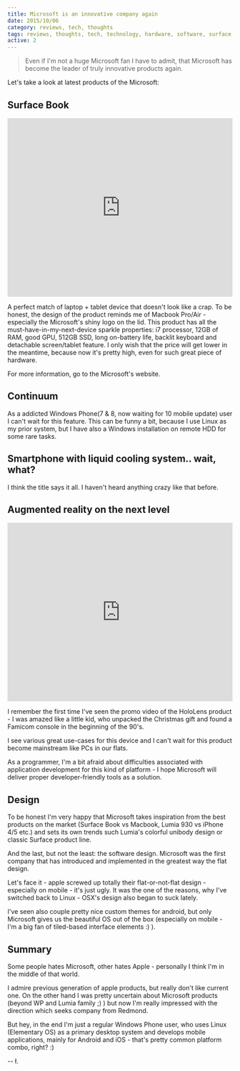 ```yaml
---
title: Microsoft is an innovative company again
date: 2015/10/06
category: reviews, tech, thoughts
tags: reviews, thoughts, tech, technology, hardware, software, surface, surface book, continuum, cortana, design, hololens, holo lens
active: 2
---
```


> Even if I'm not a huge Microsoft fan I have to admit, that Microsoft has become the leader of truly innovative products again.

Let's take a look at latest products of the Microsoft:

## Surface Book

<iframe width="100%" height="400" src="https://www.youtube.com/embed/CzWS9UMMCNA" frameborder="0" allow="accelerometer; autoplay; encrypted-media; gyroscope; picture-in-picture" allowfullscreen></iframe>

A perfect match of laptop + tablet device that doesn't look like a crap. To be honest, the design of the product reminds me of Macbook Pro/Air - especially the Microsoft's shiny logo on the lid. This product has all the must-have-in-my-next-device sparkle properties: i7 processor, 12GB of RAM, good GPU, 512GB SSD, long on-battery life, backlit keyboard and detachable screen/tablet feature. I only wish that the price will get lower in the meantime, because now it's pretty high, even for such great piece of hardware.

For more information, go to the Microsoft's website.

## Continuum

As a addicted Windows Phone(7 & 8, now waiting for 10 mobile update) user I can't wait for this feature. This can be funny a bit, because I use Linux as my prior system, but I have also a Windows installation on remote HDD for some rare tasks.

## Smartphone with liquid cooling system.. wait, what?

I think the title says it all. I haven't heard anything crazy like that before.

## Augmented reality on the next level

<iframe width="100%" height="400" src="https://www.youtube.com/embed/19W-KD2XzFE" frameborder="0" allow="accelerometer; autoplay; encrypted-media; gyroscope; picture-in-picture" allowfullscreen></iframe>

I remember the first time I've seen the promo video of the HoloLens product - I was amazed like a little kid, who unpacked the Christmas gift and found a Famicom console in the beginning of the 90's.

I see various great use-cases for this device and I can't wait for this product become mainstream like PCs in our flats.

As a programmer, I'm a bit afraid about difficulties associated with application development for this kind of platform - I hope Microsoft will deliver proper developer-friendly tools as a solution.

## Design

To be honest I'm very happy that Microsoft takes inspiration from the best products on the market (Surface Book vs Macbook, Lumia 930 vs iPhone 4/5 etc.) and sets its own trends such Lumia's colorful unibody design or classic Surface product line.

And the last, but not the least: the software design. Microsoft was the first company that has introduced and implemented in the greatest way the flat design.

Let's face it - apple screwed up totally their flat-or-not-flat design - especially on mobile - it's just ugly. It was the one of the reasons, why I've switched back to Linux - OSX's design also began to suck lately.

I've seen also couple pretty nice custom themes for android, but only Microsoft gives us the beautiful OS out of the box (especially on mobile - I'm a big fan of tiled-based interface elements :) ).

## Summary

Some people hates Microsoft, other hates Apple - personally I think I'm in the middle of that world.

I admire previous generation of apple products, but really don't like current one. On the other hand I was pretty uncertain about Microsoft products (beyond WP and Lumia family ;) ) but now I'm really impressed with the direction which seeks company from Redmond.

But hey, in the end I'm just a regular Windows Phone user, who uses Linux (Elementary OS) as a primary desktop system and develops mobile applications, mainly for Android and iOS - that's pretty common platform combo, right? :)

-- ł.